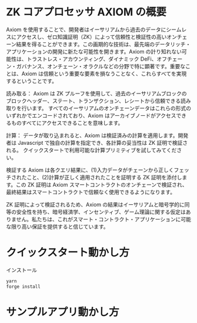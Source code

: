 # ZK コアプロセッサ AXIOM の概要

Axiom を使用することで、開発者はイーサリアムから過去のデータにシームレスにアクセスし、ゼロ知識証明（ZK）によって信頼性と検証性の高いオンチェーン結果を得ることができます。この画期的な技術は、最先端のデータリッチ・アプリケーションの開発に新たな可能性を開きます。Axiom の計り知れない可能性は、トラストレス・アカウンティング、ダイナミック DeFi、オフチェーン・ガバナンス、オンチェーン・オラクルなどの分野で特に顕著です。重要なことは、Axiom は信頼という重要な要素を損なうことなく、これらすべてを実現するということです。

読み取る： Axiom は ZK プルーフを使用して、過去のイーサリアムブロックのブロックヘッダー、ステート、トランザクション、レシートから信頼できる読み取りを行います。 すべてのイーサリアムのオンチェーンデータはこれらの形式のいずれかでエンコードされており、Axiom はアーカイブノードがアクセスできるものすべてにアクセスできることを意味します。

計算： データが取り込まれると、Axiom は検証済みの計算を適用します。開発者は Javascript で独自の計算を指定でき、各計算の妥当性は ZK 証明で検証される。 クイックスタートで利用可能な計算プリミティブを試してみてください。

検証する Axiom は各クエリ結果に、(1)入力データがチェーンから正しくフェッチされたこと、(2)計算が正しく適用されたことを証明する ZK 証明を添付します。この ZK 証明は Axiom スマートコントラクトのオンチェーンで検証され、最終結果はスマートコントラクトで信頼なく使用できるようになります。

ZK 証明によって検証されるため、Axiom の結果はイーサリアムと暗号学的に同等の安全性を持ち、暗号経済学、インセンティブ、ゲーム理論に関する仮定はありません。私たちは、これがスマート・コントラクト・アプリケーションに可能な限り高い保証を提供すると信じています。

# クイックスタート動かし方

インストール

```bash
yarn
forge install
```

# サンプルアプリ動かし方
